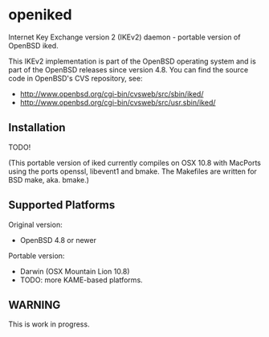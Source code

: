 openiked
========

Internet Key Exchange version 2 (IKEv2) daemon - portable version of OpenBSD iked.

This IKEv2 implementation is part of the OpenBSD operating system and
is part of the OpenBSD releases since version 4.8.  You can find the
source code in OpenBSD's CVS repository, see:

* http://www.openbsd.org/cgi-bin/cvsweb/src/sbin/iked/
* http://www.openbsd.org/cgi-bin/cvsweb/src/usr.sbin/iked/

Installation
------------

TODO!

(This portable version of iked currently compiles on OSX 10.8
with MacPorts using the ports openssl, libevent1 and bmake.  The
Makefiles are written for BSD make, aka. bmake.)

Supported Platforms
-------------------

Original version:

* OpenBSD 4.8 or newer

Portable version:

* Darwin (OSX Mountain Lion 10.8)
* TODO: more KAME-based platforms.

WARNING
-------

This is work in progress.

